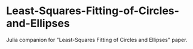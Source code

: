 # Least-Squares-Fitting-of-Circles-and-Ellipses
Julia companion for "Least-Squares Fitting of Circles and Ellipses" paper.

